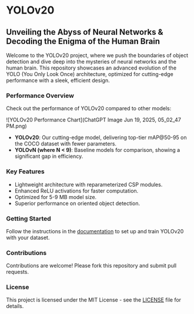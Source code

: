 # YOLOv20

## Unveiling the Abyss of Neural Networks & Decoding the Enigma of the Human Brain

Welcome to the YOLOv20 project, where we push the boundaries of object detection and dive deep into the mysteries of neural networks and the human brain. This repository showcases an advanced evolution of the YOLO (You Only Look Once) architecture, optimized for cutting-edge performance with a sleek, efficient design.

### Performance Overview
Check out the performance of YOLOv20 compared to other models:

![YOLOv20 Performance Chart](ChatGPT Image Jun 19, 2025, 05_02_47 PM.png)

- **YOLOv20**: Our cutting-edge model, delivering top-tier mAP@50-95 on the COCO dataset with fewer parameters.
- **YOLOvN (where N < 9)**: Baseline models for comparison, showing a significant gap in efficiency.

### Key Features
- Lightweight architecture with reparameterized CSP modules.
- Enhanced ReLU activations for faster computation.
- Optimized for 5-9 MB model size.
- Superior performance on oriented object detection.

### Getting Started
Follow the instructions in the [documentation](#) to set up and train YOLOv20 with your dataset.

### Contributions
Contributions are welcome! Please fork this repository and submit pull requests.

### License
This project is licensed under the MIT License - see the [LICENSE](#) file for details.
